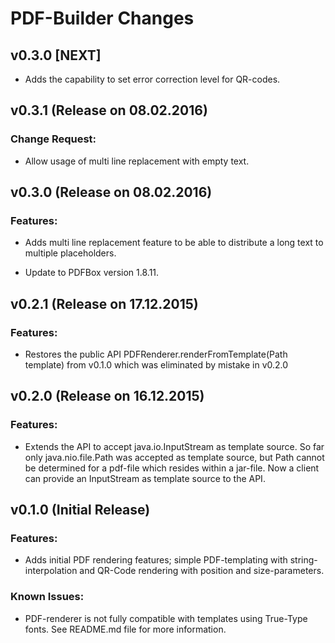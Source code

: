 PDF-Builder Changes
===================

## v0.3.0 [NEXT]

* Adds the capability to set error correction level for QR-codes.

## v0.3.1 (Release on 08.02.2016)

### Change Request:

* Allow usage of multi line replacement with empty text.

## v0.3.0 (Release on 08.02.2016)

### Features:

* Adds multi line replacement feature to be able to distribute a long text
  to multiple placeholders.

* Update to PDFBox version 1.8.11.

## v0.2.1 (Release on 17.12.2015)

### Features:

* Restores the public API PDFRenderer.renderFromTemplate(Path template) from
  v0.1.0 which was eliminated by mistake in v0.2.0

## v0.2.0 (Release on 16.12.2015)

### Features:

* Extends the API to accept java.io.InputStream as template source.
  So far only java.nio.file.Path was accepted as template source, but Path
  cannot be determined for a pdf-file which resides within a jar-file.
  Now a client can provide an InputStream as template source to the API.

## v0.1.0 (Initial Release)

### Features:

* Adds initial PDF rendering features; simple PDF-templating with string-
  interpolation and QR-Code rendering with position and size-parameters.

### Known Issues:

* PDF-renderer is not fully compatible with templates using True-Type
  fonts. See README.md file for more information.
